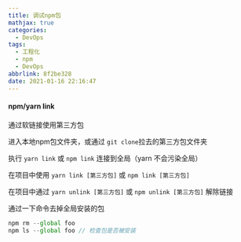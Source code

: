 ```yaml
---
title: 调试npm包
mathjax: true
categories:
  - DevOps
tags:
  - 工程化
  - npm
  - DevOps
abbrlink: 8f2be328
date: 2021-01-16 22:16:47
---
```


#### npm/yarn link

通过软链接使用第三方包

进入本地npm包文件夹，或通过 `git clone`拉去的第三方包文件夹 

执行 `yarn link` 或 `npm link` 连接到全局（yarn 不会污染全局）

在项目中使用 `yarn link [第三方包]`  或 `npm link [第三方包]`

在项目中通过 `yarn unlink [第三方包]` 或 `npm unlink [第三方包]` 解除链接

通过一下命令去掉全局安装的包 

```javascript
npm rm --global foo 
npm ls --global foo // 检查包是否被安装
```
